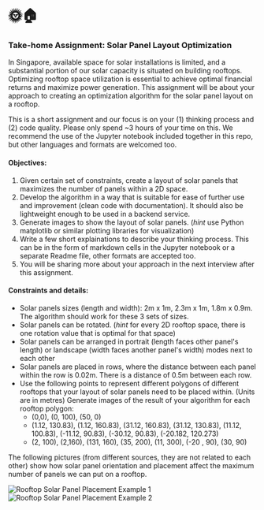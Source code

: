 # 🌞🏠
### Take-home Assignment: Solar Panel Layout Optimization 

In Singapore, available space for solar installations is limited, and a substantial portion of our solar capacity is situated on building rooftops. Optimizing rooftop space utilization is essential to achieve optimal financial returns and maximize power generation. This assignment will be about your approach to creating an optimization algorithm for the solar panel layout on a rooftop. 

This is a short assignment and our focus is on your (1) thinking process and (2) code quality. Please only spend ~3 hours of your time on this. We recommend the use of the Jupyter notebook included together in this repo, but other languages and formats are welcomed too. 


#### Objectives: 
1. Given certain set of constraints, create a layout of solar panels that maximizes the number of panels within a 2D space. 
2. Develop the algorithm in a way that is suitable for ease of further use and improvement (clean code with documentation). It should also be lightweight enough to be used in a backend service. 
3. Generate images to show the layout of solar panels. (*hint* use Python matplotlib or similar plotting libraries for visualization)
4. Write a few short explainations to describe your thinking process. This can be in the form of markdown cells in the Jupyter notebook or a separate Readme file, other formats are accepted too.
5. You will be sharing more about your approach in the next interview after this assignment. 


#### Constraints and details: 
- Solar panels sizes (length and width): 2m x 1m, 2.3m x 1m, 1.8m x 0.9m. The algorithm should work for these 3 sets of sizes.  
- Solar panels can be rotated. (*hint* for every 2D rooftop space, there is one rotation value that is optimal for that space)
- Solar panels can be arranged in portrait (length faces other panel's length) or landscape (width faces another panel's width) modes next to each other 
- Solar panels are placed in rows, where the distance between each panel within the row is 0.02m. There is a distance of 0.5m between each row. 
- Use the following points to represent different polygons of different rooftops that your layout of solar panels need to be placed within. (Units are in metres) Generate images of the result of your algorithm for each rooftop polygon:  
    - (0,0), (0, 100), (50, 0) 
    - (1.12, 130.83), (1.12, 160.83), (31.12, 160.83), (31.12, 130.83), (11.12, 100.83), (-11.12, 90.83), (-30.12, 90.83), (-20.182, 120.273) 
    - (2, 100), (2,160), (131, 160), (35, 200), (11, 300), (-20 , 90), (30, 90) 


The following pictures (from different sources, they are not related to each other) show how solar panel orientation and placement affect the maximum number of panels we can put on a rooftop. 

![Rooftop Solar Panel Placement Example 1](https://www.mdpi.com/remotesensing/remotesensing-15-01356/article_deploy/html/images/remotesensing-15-01356-g005-550.jpg )  
![Rooftop Solar Panel Placement Example 2](https://ars.els-cdn.com/content/image/1-s2.0-S0198971523000893-gr13.jpg)

